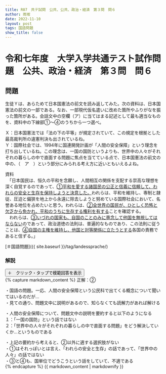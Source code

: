 ```yaml
---
title: R07　共テ試問　公共、公共、政治・経済　第３問　問６
author: 雨坂
date: 2022-11-10
layout: post
tags: 国語問題
show_title: false
---
```

  
# 令和七年度　大学入学共通テスト試作問題　公共、政治・経済　第３問　問６  

## 問題  
生徒Ｙは、あらためて日本国憲法の前文を読み返してみた。次の資料は、日本国憲法の前文の一部である。なお、一部現代仮名遣いに改めた箇所やふりがなを振った箇所がある。会話文中の空欄（ア）に当てはまる記述として最も適当なものを、資料中の下線部①～④のうちから一つ選べ。  
  
Ｘ：日本国憲法では「法の下の平等」が規定されていて、この規定を根拠とした最高裁判所の違憲判決も出されているね。  
Ｙ：国際社会では、1994年に国連開発計画が「人間の安全保障」という理念を打ち出しているね。この理念は、一国の国防というよりも、世界中の人々がそれぞれの暮らしの中で直面する問題に焦点を当てている点で、日本国憲法の前文の中の、（　ア　）という部分にみられる考え方に近いともいえるよね。  
  
資料  
　「日本国民は、恒久の平和を念願し、人間相互の関係を支配する崇高な理想を深く自覚するのであって、<u>①平和を愛する諸国民の公正と信義に信頼して、われらの安全と生存を保持しようと決意した。</u>われらは、平和を維持し、専制と隷従、圧迫と偏狭を地上から永遠に除去しようと努めている国際社会において、名誉ある地位を占めたいと思う。われらは、<u>②全世界の国民が、ひとしく恐怖と欠乏から免かれ、平和のうちに生存する権利を有する</u>ことを確認する。  
　われらは、<u>③いづれの国家も、自国のことのみに専念して他国を無視してはならない</u>のであって、政治道徳の法則は、普遍的なものであり、この法則に従うことは、<u>④自国の主権を維持し、他国と対等関係に立たうとする</u>各国の責務であると信ずる。」  
  
[＃国語問題]({{ site.baseurl }}/tag/landessprache/)  
  
### 解説  
<div class="collapsible">
  <button class="collapsible-button">＋　クリック・タップで模範回答を表示</button>
  <div class="collapsible-content">
    {% capture markdown_content %}
正解：②  
  
・国語の問題。一応、人間の安全保障という公民科で出てくる概念について聞いてはいるのだが…  
・見ての通り、問題文中に説明があるので、知らなくても読解力があれば解ける  
  
・人間の安全保障について、問題文中の説明を要約すると以下のようになる  
１：「一国の国防」という話ではない  
２：「世界中の人々がそれぞれの暮らしの中で直面する問題」をどう解決していくか…というものである  
  
・上記の要約から考えると、②以外に適する選択肢がない  
・①はそれっぽいとは言え、「われらの安全と生存」の話であって、「世界中の人々」の話ではない  
・③と④も、国単位でどうこうという話をしていて、不適である  
    {% endcapture %}
    {{ markdown_content | markdownify }}
  </div>
</div>
